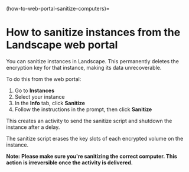 (how-to-web-portal-sanitize-computers)=
# How to sanitize instances from the Landscape web portal

You can sanitize instances in Landscape. This permanently deletes the encryption key for that instance, making its data unrecoverable.

To do this from the web portal:

1. Go to **Instances** 
1. Select your instance
1. In the **Info** tab, click **Sanitize**
1. Follow the instructions in the prompt, then click **Sanitize**

This creates an activity to send the sanitize script and shutdown the instance after a delay.

The sanitize script erases the key slots of each encrypted volume on the instance.

**Note:** **Please make sure you're sanitizing the correct computer. This action is irreversible once the activity is delivered.**
